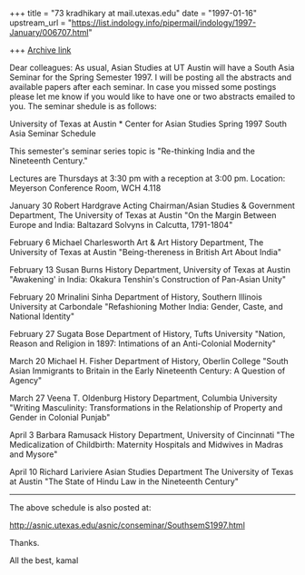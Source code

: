 +++
title = "73 kradhikary at mail.utexas.edu"
date = "1997-01-16"
upstream_url = "https://list.indology.info/pipermail/indology/1997-January/006707.html"

+++
[Archive link](https://list.indology.info/pipermail/indology/1997-January/006707.html)

Dear colleagues:
        As usual, Asian Studies at UT Austin will have a South Asia Seminar
for the Spring Semester 1997.  I will be posting all the abstracts and
available papers after each seminar.  In case you missed some postings
please let me know if you would like to have one or two abstracts emailed
to you.  The seminar shedule is as follows:

University of Texas at Austin * Center for Asian Studies
Spring 1997
South Asia Seminar Schedule

This semester's seminar series topic is "Re-thinking India and the
Nineteenth Century."

Lectures are Thursdays at 3:30 pm with a reception at 3:00 pm.
Location:  Meyerson Conference Room, WCH 4.118

January 30
Robert Hardgrave
Acting Chairman/Asian Studies & Government Department, The University of
Texas at Austin
"On the Margin Between Europe and India:  Baltazard Solvyns in Calcutta,
1791-1804"

February 6
Michael Charlesworth
Art & Art History Department, The University of Texas at Austin
"Being-thereness in British Art About India"

February 13
Susan Burns
History Department, University of Texas at Austin
"Awakening' in India:  Okakura Tenshin's Construction of Pan-Asian Unity"

February 20
Mrinalini Sinha
Department of History, Southern Illinois University at Carbondale
"Refashioning Mother India:  Gender, Caste, and National Identity"

February 27
Sugata Bose
Department of History, Tufts University
"Nation, Reason and Religion in 1897:  Intimations of an Anti-Colonial
Modernity"

March 20
Michael H. Fisher
Department of History, Oberlin College
"South Asian Immigrants to Britain in the Early Nineteenth Century:  A
Question of Agency"

March 27
Veena T. Oldenburg
History Department, Columbia University
"Writing Masculinity:  Transformations in the Relationship of Property and
Gender in Colonial Punjab"

April 3
Barbara Ramusack
History Department, University of Cincinnati
"The Medicalization of Childbirth:  Maternity Hospitals and Midwives in
Madras and Mysore"

April 10
Richard Lariviere
Asian Studies Department
The University of Texas at Austin
"The State of Hindu Law in the Nineteenth Century"

***

The above schedule is also posted at:


http://asnic.utexas.edu/asnic/conseminar/SouthsemS1997.html


Thanks.

All the best,
kamal






